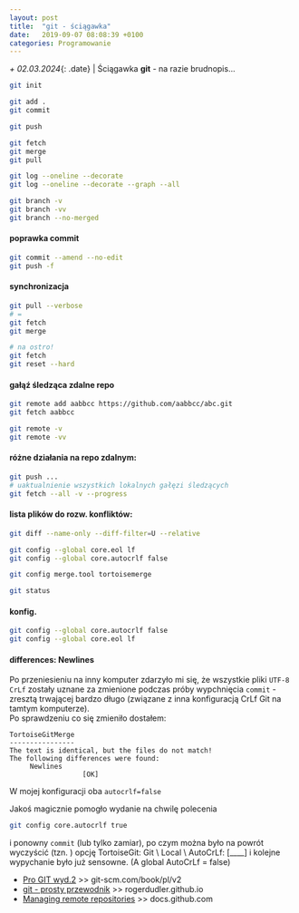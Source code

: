 ```yaml
---
layout: post
title:  "git - ściągawka"
date:   2019-09-07 08:08:39 +0100
categories: Programowanie
---
```


_+ 02.03.2024_{: .date} | Ściągawka **git** - na razie brudnopis... 
<style>.date{font-size: smaller;color:#828282;}</style>

````bash
git init

git add .
git commit

git push

git fetch
git merge
git pull

git log --oneline --decorate
git log --oneline --decorate --graph --all

git branch -v
git branch -vv
git branch --no-merged
````


#### poprawka commit
````bash
git commit --amend --no-edit
git push -f
````

#### synchronizacja
````bash
git pull --verbose
# =
git fetch
git merge

# na ostro!
git fetch
git reset --hard
````


#### gałąź śledząca zdalne repo
````bash
git remote add aabbcc https://github.com/aabbcc/abc.git
git fetch aabbcc

git remote -v
git remote -vv
````

#### różne działania na repo zdalnym:
````bash
git push ...
# uaktualnienie wszystkich lokalnych gałęzi śledzących
git fetch --all -v --progress
````

#### lista plików do rozw. konfliktów:
````bash
git diff --name-only --diff-filter=U --relative

git config --global core.eol lf
git config --global core.autocrlf false

git config merge.tool tortoisemerge

git status
````
#### konfig.
````bash
git config --global core.autocrlf false
git config --global core.eol lf
````


#### differences: Newlines

Po przeniesieniu na inny komputer zdarzyło mi się, że wszystkie pliki `UTF-8 CrLf` zostały uznane za zmienione podczas próby wypchnięcia `commit` - zresztą trwającej bardzo długo (związane z inna konfiguracją CrLf Git na tamtym komputerze).  
Po sprawdzeniu co się zmieniło dostałem:
```
TortoiseGitMerge 
----------------
The text is identical, but the files do not match! 
The following differences were found: 
     Newlines
                  [OK]
```
W mojej konfiguracji oba `autocrlf=false`

Jakoś magicznie pomogło wydanie na chwilę polecenia
```bash
git config core.autocrlf true
```
i ponowny `commit` (lub tylko zamiar), po czym można było na powrót wyczyścić (tzn. <nic>) opcję TortoiseGit: Git \ Local \ AutoCrLf: [____]
i kolejne wypychanie było już sensowne. (A global AutoCrLf = false)



* [Pro GIT wyd.2](https://git-scm.com/book/pl/v2) >> git-scm.com/book/pl/v2
* [git - prosty przewodnik](http://rogerdudler.github.io/git-guide/index.pl.html) >>  rogerdudler.github.io
* [Managing remote repositories](https://docs.github.com/en/get-started/getting-started-with-git/managing-remote-repositories?utm_source=pocket_mylist) >> docs.github.com
